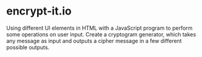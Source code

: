 # encrypt-it.io
Using different UI elements in HTML with a JavaScript program to perform some operations on user input. 
Create a cryptogram generator, which takes any message as input and outputs a cipher message in a few different possible outputs.
